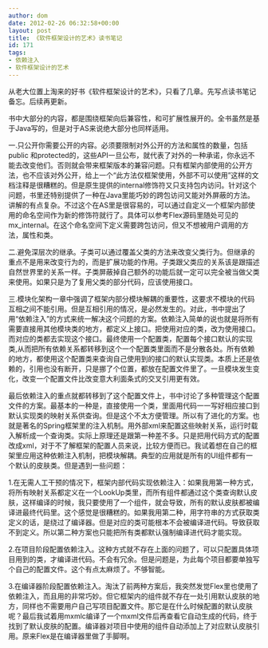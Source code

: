 ```yaml
---
author: dom
date: 2012-02-26 06:32:58+00:00
layout: post
title: 《软件框架设计的艺术》读书笔记
id: 171
tags:
- 依赖注入
- 软件框架设计的艺术
---
```


从老大位置上淘来的好书《软件框架设计的艺术》，只看了几章。先写点读书笔记备忘。后续再更新。

书中大部分的内容，都是围绕框架向后兼容性，和可扩展性展开的。全书虽然是基于Java写的，但是对于AS来说绝大部分也同样适用。

一.只公开你需要公开的内容。必须要限制对外公开的方法和属性的数量，包括public 和protected的，这些API一旦公布，就代表了对外的一种承诺，你永远不能去改变他们。否则就会带来框架版本的兼容问题。只有框架内部使用的公开方法，也不应该对外公开，给上一个“此方法仅框架使用，外部不可以使用”这样的文档注释是很糟糕的。但是原生提供的internal修饰符又只支持包内访问。针对这个问题，书里还特别提供了一种在Java里能巧妙的跨包访问又能对外屏蔽的方法。讲解的有点复杂。不过这个在AS里是很容易的，可以通过自定义一个框架内部使用的命名空间作为新的修饰符就行了。具体可以参考Flex源码里随处可见的mx_internal。在这个命名空间下定义需要跨包访问，但又不想被用户调用的方法，属性和类。

二.避免深层次的继承。子类可以通过覆盖父类的方法来改变父类行为。但继承的重点不是用来改变行为的，而是扩展功能的作用。子类跟父类应的关系该是跟描述自然世界里的关系一样。子类屏蔽掉自己额外的功能后就一定可以完全被当做父类来使用。如果只是为了复用父类的部分代码，应该使用接口。

三.模块化架构一章中强调了框架内部分模块解耦的重要性，这要求不模块的代码互相之间不能引用。但是互相引用的情况，是必然发生的。对此，书中提出了用“依赖注入”的方式来统一解决这个问题的方案。依赖注入简单的说也就是将所有需要直接用其他模块类的地方，都定义上接口。把使用对应的类，改为使用接口。而对应的类都去实现这个接口。最终使用一个配置类，配置每个接口默认的实现类,从而把所有依赖关系都转移到这个一个配置类里面而不是分散各处。所有依赖的地方，都使用这个配置类来查询自己使用到的接口的默认实现类。本质上还是依赖的，引用也没有断开，只是挪了个位置，都放在配置文件里了。一旦模块发生变化，改变一个配置文件比改变意大利面条式的交叉引用更有效。

最后依赖注入的重点就都转移到了这个配置文件上，书中讨论了多种管理这个配置文件的方案。最基本的一种是，直接使用一个类，里面用代码一一写好相应接口到默认实现类的映射关系供查询。但是这个不太方便管理。所以有了进化的方案。也就是著名的Spring框架里的注入机制。用外部xml来配置这些映射关系，运行时载入解析成一个查询类。实际上原理还是跟第一种差不多。只是把用代码方式的配置改成xml，对于不了解框架的配置人员来说，比较方便而已。我试着想在自己的框架里应用这种依赖注入机制，把模块解耦。典型的应用就是所有的UI组件都有一个默认的皮肤类。但是遇到一些问题：

1.在无需人工干预的情况下，框架内部代码实现依赖注入：如果我用第一种方式，将所有映射关系都定义在一个LookUp类里，而所有组件都通过这个类查询默认皮肤，这样编译的时候，我只要使用了一个组件，就会导致，所有的默认皮肤都被编译进最终代码里。这个感觉是很糟糕的。如果我用第二种，用字符串的方式获取类定义的话，是绕过了编译器。但是对应的类可能根本不会被编译进代码。导致获取不到定义。所以第二种方案也只能把所有类都默认强制编译进代码才能实现。

2.在项目阶段配置依赖注入。这种方式就不存在上面的问题了，可以只配置具体项目用到的类，才编译进代码。不会有冗余。但是问题是，为此每个项目都要单独写个自己的配置文件。这个有点太麻烦了。不够智能。

3.在编译器阶段配置依赖注入。淘汰了前两种方案后，我突然发觉Flex里也使用了依赖注入，而且用的非常巧妙。但它框架内的组件就不存在一处引用默认皮肤的地方，同样也不需要用户自己写项目配置文件。那它是在什么时候配置的默认皮肤呢？最后我试着用mxmlc编译了一个mxml文件后再查看它自动生成的代码，终于找到了默认皮肤的配置。编译器对项目中使用的组件自动添加上了对应默认皮肤引用。原来Flex是在编译器里做了手脚啊。
